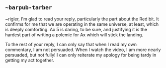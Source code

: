 ## `~barpub-tarber`
~rigler, I'm glad to read your reply, particularly the part about the Red bit. It confirms for me that we are operating in the same universe, at least, which is deeply comforting. Ax 5 is daring, to be sure, and justifying it is the hardest part of writing a polemic for Ax which will stick the landing.

To the rest of your reply, I can only say that when I read my own commentary, I am not persuaded. When I watch the video, I am more nearly persuaded, but not fully! I can only reiterate my apology for being tardy in getting my act together. 